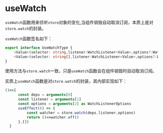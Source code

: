 # useWatch

`useWatch`函数用来侦听`store`对象的变化,当组件销毁自动取消订阅，本质上是对`store.watch`的封装。

`useWatch`函数签名如下：

```ts | pure
export interface UseWatchType {
    <Value>(selector: string,listener:WatchListener<Value>,options?:WatchListenerOptions): void
    <Value>(selector: string[],listener:WatchListener<Value>,options?:WatchListenerOptions): void  
}
```

使用方法与`store.watch`一致，只是`useWatch`函数会在组件销毁时自动取消订阅。

实质上`useWatch`函数是对`store.watch`的封装，其内部实现如下：

```ts | pure
()=>{        
      const deps = arguments[0]
      const listener = arguments[1]
      const options = arguments[2] as WatchListenerOptions
      useEffect(() => { 
          const watcher = store.watch(deps,listener,options)
          return ()=>watcher.off()
      },[])        
  } 
```



